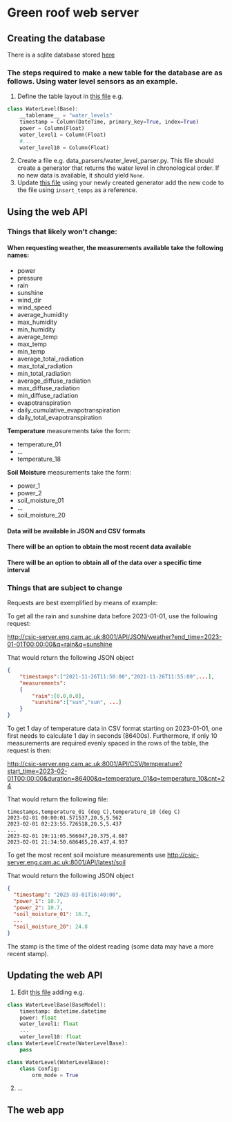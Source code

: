 # Green roof web server
## Creating the database
There is a sqlite database stored [here](./database/sql_app.sqlite)
### The steps required to make a new table for the database are as follows. Using water level sensors as an example.
1. Define the table layout in [this file](./SQL_app/models.py) e.g. 
```python
class WaterLevel(Base):
    __tablename__ = "water_levels"
    timestamp = Column(DateTime, primary_key=True, index=True)
    power = Column(Float)
    water_level1 = Column(Float)
    #...
    water_level10 = Column(Float)
```
2. Create a file e.g. data_parsers/water_level_parser.py.
This file should create a generator that returns the water level in chronological order. If no new data is available, it should yield `None`.
3. Update [this file](update_database.py) using your newly created generator add the new code to the file using `insert_temps` as a reference.
## Using the web API
### Things that likely won't change:
#### When requesting **weather**, the measurements available take the following names:
- power
- pressure
- rain
- sunshine
- wind_dir
- wind_speed
- average_humidity
- max_humidity
- min_humidity
- average_temp
- max_temp
- min_temp
- average_total_radiation
- max_total_radiation
- min_total_radiation
- average_diffuse_radiation
- max_diffuse_radiation
- min_diffuse_radiation
- evapotranspiration
- daily_cumulative_evapotranspiration
- daily_total_evapotranspiration

**Temperature** measurements take the form:
- temperature_01
- ...
- temperature_18

**Soil Moisture** measurements take the form:
- power_1
- power_2
- soil_moisture_01
- ...
- soil_moisture_20

#### Data will be available in JSON and CSV formats

#### There will be an option to obtain the most recent data available

#### There will be an option to obtain all of the data over a specific time interval

### Things that are subject to change

Requests are best exemplified by means of example:

To get all the rain and sunshine data before 2023-01-01, use the following request:

http://csic-server.eng.cam.ac.uk:8001/API/JSON/weather?end_time=2023-01-01T00:00:00&q=rain&q=sunshine

That would return the following JSON object
```json
{
    "timestamps":["2021-11-26T11:50:00","2021-11-26T11:55:00",...],
    "measurements":
    {
        "rain":[0.0,0.0],
        "sunshine":["sun","sun", ...]
    }
}
```

To get 1 day of temperature data in CSV format starting on 2023-01-01, one first needs to calculate 1 day in seconds (86400s). Furthermore, if only 10 measurements are required evenly spaced in the rows of the table, the request is then:

http://csic-server.eng.cam.ac.uk:8001/API/CSV/temperature?start_time=2023-02-01T00:00:00&duration=86400&q=temperature_01&q=temperature_10&cnt=24

That would return the following file:

```
timestamps,temperature_01 (deg C),temperature_10 (deg C)
2023-02-01 00:00:01.571537,20.5,5.562
2023-02-01 02:23:55.726518,20.5,5.437
...
2023-02-01 19:11:05.566047,20.375,4.687
2023-02-01 21:34:50.686465,20.437,4.937
```

To get the most recent soil moisture measurements use
http://csic-server.eng.cam.ac.uk:8001/API/latest/soil

That would return the following JSON object
```json
{
  "timestamp": "2023-03-01T16:40:00",
  "power_1": 10.7,
  "power_2": 10.7,
  "soil_moisture_01": 16.7,
  ...
  "soil_moisture_20": 24.8
}
```
The stamp is the time of the oldest reading (some data may have a more recent stamp).

## Updating the web API
1. Edit [this file](SQL_app/schemas.py) adding e.g.

```python
class WaterLevelBase(BaseModel):
    timestamp: datetime.datetime
    power: float
    water_level1: float
    ...
    water_level10: float
class WaterLevelCreate(WaterLevelBase):
    pass

class WaterLevel(WaterLevelBase):
    class Config:
        orm_mode = True
```
2. ...
## The web app